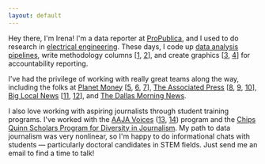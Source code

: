 ```yaml
---
layout: default
---
```

Hey there, I'm Irena! I'm a data reporter at [ProPublica](https://www.propublica.org/people/irena-hwang), and I used to do research in [electrical engineering](https://scholar.google.com/citations?user=FXiSi-4AAAAJ&hl=en). These days, I code up [data analysis pipelines](https://www.propublica.org/article/pandemic-outbreak-guinea-forest-propublica-analysis), write methodology columns [[1](https://www.propublica.org/article/salmon-hatcheries-pnw-fish-data), [2](https://www.propublica.org/article/how-propublica-used-genomic-sequencing-data-to-track-an-ongoing-salmonella-outbreak)], and create graphics [[3](https://www.propublica.org/article/ebola-spillover-machine-learning-methodology-nigeria), [4](https://www.propublica.org/article/salmon-hatcheries-government-climate-change)] for accountability reporting.

I've had the privilege of working with really great teams along the way, including the folks at [Planet Money](https://www.npr.org/sections/money/) [[5](https://www.npr.org/2020/10/09/922424987/political-ad-nausea), [6](https://www.tiktok.com/@planetmoney/video/6917675625725644038), [7](https://twitter.com/planetmoney/status/1337423710592978944?s=20)], [The Associated Press](https://apnews.com) [[8](https://apnews.com/b62eacec9bd3fff89eeab1a8de72f819), [9](https://apnews.com/02a0542e8a05176bd5d79757134bc277), [10](https://apnews.com/1583bc741a22867b85807cc8f18552e9)], [Big Local News](https://biglocalnews.org/#/about) [[11](https://source.opennews.org/articles/comparison-four-major-covid-19-data-sources/), [12](https://www.kqed.org/news/11713393/wildland-development-escalates-california-fire-costs)], and [The Dallas Morning News](https://www.dallasnews.com/author/irena-fischer-hwang/).

I also love working with aspiring journalists through student training programs. I've worked with the [AAJA Voices](https://voices.aaja.org/) ([13](https://aajavoices.org/losangeles2022/voices-investigation-journalisms-top-awards-lack-diverse-judges/), [14](https://voices.aaja.org/index/2021/8/26/few-black-and-hispanic-students-are-editors-of-top-college-newspapers-survey-finds)) program and the [Chips Quinn Scholars Program for Diversity in Journalism](https://www.freedomforuminstitute.org/initiatives/chips-quinn-scholars-program-for-diversity-in-journalism/). My path to data journalism was very nonlinear, so I'm happy to do informational chats with students — particularly doctoral candidates in STEM fields. Just send me an email to find a time to talk!
